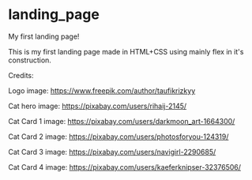 # landing_page
My first landing page!

This is my first landing page made in HTML+CSS using mainly flex in it's construction.


Credits:

Logo image: https://www.freepik.com/author/taufikrizkyy

Cat hero image: https://pixabay.com/users/rihaij-2145/

Cat Card 1 image: https://pixabay.com/users/darkmoon_art-1664300/

Cat Card 2 image: https://pixabay.com/users/photosforyou-124319/

Cat Card 3 image: https://pixabay.com/users/navigirl-2290685/

Cat Card 4 image: https://pixabay.com/users/kaeferknipser-32376506/
